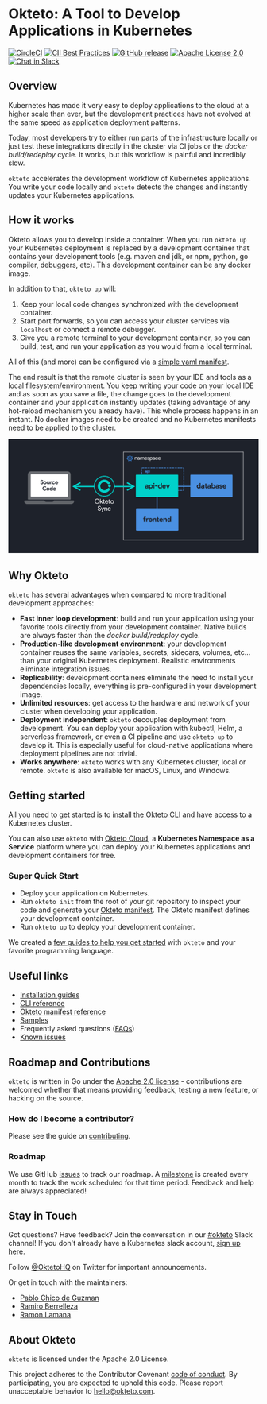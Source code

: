 # Okteto: A Tool to Develop Applications in Kubernetes

[![CircleCI](https://circleci.com/gh/okteto/okteto.svg?style=svg)](https://circleci.com/gh/okteto/okteto)
[![CII Best Practices](https://bestpractices.coreinfrastructure.org/projects/3055/badge)](https://bestpractices.coreinfrastructure.org/projects/3055)
[![GitHub release](http://img.shields.io/github/release/okteto/okteto.svg?style=flat-square)](https://github.com/okteto/okteto/releases)
[![Apache License 2.0](https://img.shields.io/github/license/okteto/okteto.svg?style=flat-square)](https://github.com/okteto/okteto/blob/master/LICENSE)
[![Chat in Slack](https://img.shields.io/badge/slack-@kubernetes/okteto-red.svg?logo=slack)](https://kubernetes.slack.com/messages/CM1QMQGS0/)

## Overview

Kubernetes has made it very easy to deploy applications to the cloud at a higher scale than ever, but the development practices have not evolved at the same speed as application deployment patterns.

Today, most developers try to either run parts of the infrastructure locally or just test these integrations directly in the cluster via CI jobs or the *docker build/redeploy* cycle. It works, but this workflow is painful and incredibly slow.

`okteto` accelerates the development workflow of Kubernetes applications. You write your code locally and `okteto` detects the changes and instantly updates your Kubernetes applications.

## How it works

Okteto allows you to develop inside a container. When you run `okteto up` your Kubernetes deployment is replaced by a development container that contains your development tools (e.g. maven and jdk, or npm, python, go compiler, debuggers, etc). This development container can be any docker image.

In addition to that, `okteto up` will:

1. Keep your local code changes synchronized with the development container. 
1. Start port forwards, so you can access your cluster services via `localhost` or connect a remote debugger.
1. Give you a remote terminal to your development container, so you can build, test, and run your application as you would from a local terminal.

All of this (and more) can be configured via a [simple yaml manifest](https://okteto.com/docs/reference/manifest).

The end result is that the remote cluster is seen by your IDE and tools as a local filesystem/environment. You keep writing your code on your local IDE and as soon as you save a file, the change goes to the development container and your application instantly updates (taking advantage of any hot-reload mechanism you already have). This whole process happens in an instant. No docker images need to be created and no Kubernetes manifests need to be applied to the cluster.

![Okteto](docs/okteto-architecture.png)

## Why Okteto

`okteto` has several advantages when compared to more traditional development approaches:
- **Fast inner loop development**: build and run your application using your favorite tools directly from your development container. Native builds are always faster than the *docker build/redeploy* cycle.
- **Production-like development environment**: your development container reuses the same variables, secrets, sidecars, volumes, etc... than your original Kubernetes deployment. Realistic environments eliminate integration issues.
- **Replicability**: development containers eliminate the need to install your dependencies locally, everything is pre-configured in your development image.
- **Unlimited resources**: get access to the hardware and network of your cluster when developing your application.
- **Deployment independent**: `okteto` decouples deployment from development. You can deploy your application with kubectl, Helm, a serverless framework, or even a CI pipeline and use `okteto up` to develop it. This is especially useful for cloud-native applications where deployment pipelines are not trivial. 
- **Works anywhere**: `okteto` works with any Kubernetes cluster, local or remote. `okteto` is also available for macOS, Linux, and Windows.

## Getting started

All you need to get started is to [install the Okteto CLI](https://okteto.com/docs/getting-started/installation/index.html) and have access to a Kubernetes cluster. 

You can also use `okteto` with [Okteto Cloud](https://okteto.com/), a **Kubernetes Namespace as a Service** platform where you can deploy your Kubernetes applications and development containers for free.

### Super Quick Start

- Deploy your application on Kubernetes.
- Run `okteto init` from the root of your git repository to inspect your code and generate your [Okteto manifest](https://okteto.com/docs/reference/manifest). The Okteto manifest defines your development container.
- Run `okteto up` to deploy your development container.

We created a [few guides to help you get started](https://github.com/okteto/samples) with `okteto` and your favorite programming language.

## Useful links

- [Installation guides](https://okteto.com/docs/getting-started/installation/index.html)
- [CLI reference](https://okteto.com/docs/reference/cli)
- [Okteto manifest reference](https://okteto.com/docs/reference/manifest/index.html)
- [Samples](https://github.com/okteto/samples)
- Frequently asked questions ([FAQs](https://okteto.com/docs/reference/faqs/index.html))
- [Known issues](https://okteto.com/docs/reference/known-issues/index.html)

## Roadmap and Contributions

`okteto` is written in Go under the [Apache 2.0 license](LICENSE) - contributions are welcomed whether that means providing feedback, testing a new feature, or hacking on the source.

### How do I become a contributor?

Please see the guide on [contributing](contributing.md).

### Roadmap

We use GitHub [issues](https://github.com/okteto/okteto/issues) to track our roadmap. A [milestone](https://github.com/okteto/okteto/milestones) is created every month to track the work scheduled for that time period. Feedback and help are always appreciated!

## Stay in Touch
Got questions? Have feedback? Join the conversation in our [#okteto](https://kubernetes.slack.com/messages/CM1QMQGS0/) Slack channel! If you don't already have a Kubernetes slack account, [sign up here](http://slack.k8s.io/). 

Follow [@OktetoHQ](https://twitter.com/oktetohq) on Twitter for important announcements.

Or get in touch with the maintainers:

- [Pablo Chico de Guzman](https://twitter.com/pchico83)
- [Ramiro Berrelleza](https://twitter.com/rberrelleza)
- [Ramon Lamana](https://twitter.com/monchocromo)

## About Okteto

`okteto` is licensed under the Apache 2.0 License.

This project adheres to the Contributor Covenant [code of conduct](code-of-conduct.md). By participating, you are expected to uphold this code. Please report unacceptable behavior to hello@okteto.com.
